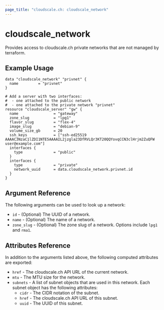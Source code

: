 ```yaml
---
page_title: "cloudscale.ch: cloudscale_network"
---
```


# cloudscale\_network

Provides access to cloudscale.ch private networks that are not managed by terraform.

## Example Usage

```hcl
data "cloudscale_network" "privnet" {
  name         = "privnet"
}

# Add a server with two interfaces:
#  - one attached to the public network
#  - one attached to the private network "privnet"
resource "cloudscale_server" "gw" {
  name                = "gateway"
  zone_slug           = "lpg1"
  flavor_slug         = "flex-4"
  image_slug          = "debian-9"
  volume_size_gb      = 20
  ssh_keys            = ["ssh-ed25519 AAAAC3NzaC1lZDI1NTE5AAAAIL2jzgla23DfRVLQr3KT20QQYovqCCN3clHrjm2ZuQFW user@example.com"]
  interfaces {
    type              = "public"
  }
  interfaces {
    type              = "private"
    network_uuid      = data.cloudscale_network.privnet.id
  }
}
```

## Argument Reference

The following arguments can be used to look up a network:

* `id` - (Optional) The UUID of a network.
* `name` - (Optional) The name of a network.
* `zone_slug` - (Optional) The zone slug of a network. Options include `lpg1` and `rma1`.


## Attributes Reference

In addition to the arguments listed above, the following computed attributes are exported:

* `href` - The cloudscale.ch API URL of the current network.
* `mtu` - The MTU size for the network.
* `subnets` -  A list of subnet objects that are used in this network. Each subnet object has the following attributes:
  * `cidr` - The CIDR notation of the subnet.
  * `href` - The cloudscale.ch API URL of this subnet.
  * `uuid` - The UUID of this subnet.
